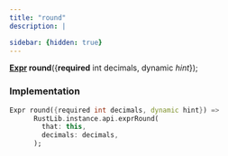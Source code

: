 ```yaml
---
title: "round"
description: |

sidebar: {hidden: true}
---
```

<span class="dart-code"><strong>[Expr] round</strong>({<span class="nobr"><strong>required</strong> int decimals</span>, <span class="nobr">dynamic <i>hint</i></span>});</span>


### Implementation
```dart
Expr round({required int decimals, dynamic hint}) =>
      RustLib.instance.api.exprRound(
        that: this,
        decimals: decimals,
      );
```

[Expr]: /reference/classes/expr
[dynamic]: #